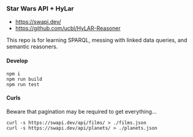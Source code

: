 ### Star Wars API + HyLar

- https://swapi.dev/
- https://github.com/ucbl/HyLAR-Reasoner

This repo is for learning SPARQL, messing with linked data queries, and semantic reasoners.

#### Develop

```
npm i
npm run build
npm run test
```

#### Curls

Beware that pagination may be required to get everything...

```
curl -s https://swapi.dev/api/films/ > ./films.json
curl -s https://swapi.dev/api/planets/ > ./planets.json
```
